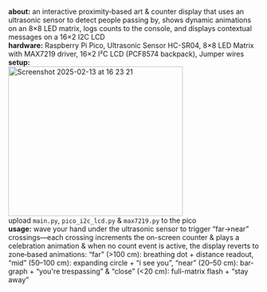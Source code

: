 **about:** an interactive proximity‐based art & counter display that uses an ultrasonic sensor to detect people passing by, shows dynamic animations on an 8×8 LED matrix, logs counts to the console, and displays contextual messages on a 16×2 I2C LCD <br>
**hardware:** Raspberry Pi Pico, Ultrasonic Sensor HC-SR04, 8×8 LED Matrix with MAX7219 driver, 16×2 I²C LCD (PCF8574 backpack), Jumper wires <br>
**setup:** <br>
<img height="300" width="350" alt="Screenshot 2025-02-13 at 16 23 21" src="https://github.com/user-attachments/assets/da0d8a18-3116-400f-a503-226a12782a41"/> <br>
upload `main.py`, `pico_i2c_lcd.py` & `max7219.py` to the pico <br>
**usage:** wave your hand under the ultrasonic sensor to trigger “far→near” crossings—each crossing increments the on-screen counter & plays a celebration animation & when no count event is active, the display reverts to zone‐based animations: “far” (>100 cm): breathing dot + distance readout, “mid” (50–100 cm): expanding circle + “i see you”, “near” (20–50 cm): bar-graph + “you're trespassing” & “close” (<20 cm): full-matrix flash + “stay away”
